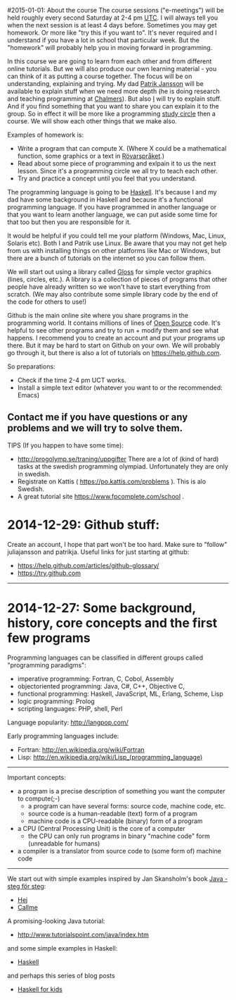 #2015-01-01: About the course
The course sessions ("e-meetings") will be held roughly every second Saturday at 2-4 pm [UTC](http://www.timeanddate.com/time/aboututc.html). I will always tell you when the next session is at least 4 days before. Sometimes you may get homework. Or more like "try this if you want to". It's never required and I understand if you have a lot in school that particular week. But the "homework" will probably help you in moving forward in programming.

In this course we are going to learn from each other and from different online tutorials. But we will also produce our own learning material - you can think of it as putting a course together. The focus will be on understanding, explaining and trying. My dad [Patrik Jansson](https://github.com/patrikja) will be available to explain stuff when we need more depth (he is doing research and teaching programming at [Chalmers](www.chalmers.se)). But also [I](https://github.com/juliajansson) will try to explain stuff. And if you find something that you want to share you can explain it to the group. So in effect it will be more like a programming [study circle](http://en.wikipedia.org/wiki/Study_circle) then a course. We will show each other things that we make also.

Examples of homework is:
* Write a program that can compute X. (Where X could be a mathematical function, some graphics or a text in [Rövarspråket](http://en.wikipedia.org/wiki/R%C3%B6varspr%C3%A5ket).)
* Read about some piece of programming and exlpain it to us the next lesson. Since it's a programming circle we all try to teach each other.
* Try and practice a concept until you feel that you understand.

The programming language is going to be [Haskell](http://www.haskell.org/). It's because I and my dad have some background in Haskell and because it's a functional programming language. If you have programmed in another language or that you want to learn another language, we can put aside some time for that too but then you are responsible for it.

It would be helpful if you could tell me your platform (Windows, Mac, Linux, Solaris etc). Both I and Patrik use Linux. Be aware that you may not get help from us with installing things on other platforms like Mac or Windows, but there are a bunch of tutorials on the internet so you can follow them.

We will start out using a library called [Gloss](http://gloss.ouroborus.net/) for simple vector graphics (lines, circles, etc.). A library is a collection of pieces of programs that other people have already written so we won't have to start everything from scratch. (We may also contribute some simple library code by the end of the code for others to use!)

Github is the main online site where you share programs in the programming world. It contains millions of lines of [Open Source](http://en.wikipedia.org/wiki/Open_source) code. It's helpful to see other programs and try to run + modify them and see what happens. I recommend you to create an account and put your programs up there. But it may be hard to start on Github on your own. We will probably go through it, but there is also a lot of tutorials on https://help.github.com.

So preparations:
* Check if the time 2-4 pm UCT works.
* Install a simple text editor (whatever you want to or the recommended: Emacs)

Contact me if you have questions or any problems and we will try to solve them.
--------------------------------
TIPS (If you happen to have some time):
* http://progolymp.se/traning/uppgifter There are a lot of (kind of hard) tasks at the swedish programming olympiad. Unfortunately they are only in swedish.
* Registrate on Kattis ( https://po.kattis.com/problems ). This is alo Swedish.
* A great tutorial site https://www.fpcomplete.com/school .
 
# 2014-12-29: Github stuff:
Create an account, I hope that part won't be too hard. Make sure to "follow" juliajansson and patrikja. 
Useful links for just starting at github:

* https://help.github.com/articles/github-glossary/
* https://try.github.com

----------------

# 2014-12-27: Some background, history, core concepts and the first few programs

Programming languages can be classified in different groups called "programming paradigms":

* imperative programming: Fortran, C, Cobol, Assembly
* objectoriented programming: Java, C#, C++, Objective C, 
* functional programming: Haskell, JavaScript, ML, Erlang, Scheme, Lisp
* logic programming: Prolog
* scripting languages: PHP, shell, Perl

Language popularity: http://langpop.com/

Early programming languages include:

* Fortran: http://en.wikipedia.org/wiki/Fortran
* Lisp: http://en.wikipedia.org/wiki/Lisp_(programming_language)

----------------

Important concepts:

* a program is a precise description of something you want the computer to compute(;-)
    * a program can have several forms: source code, machine code, etc.
    * source code is a human-readable (text) form of a program
    * machine code is a CPU-readable (binary) form of a program
* a CPU (Central Processing Unit) is the core of a computer
    * the CPU can only run programs in binary "machine code" form (unreadable for humans)
* a compiler is a translator from source code to (some form of) machine code

----------------

We start out with simple examples inspired by Jan Skansholm's book [Java - steg för steg](http://skansholm.com/javasteg/):

* [Hej](https://github.com/patrikja/javabeginner/blob/master/javamapp/Hej.java)
* [Callme](https://github.com/patrikja/javabeginner/blob/master/javamapp/Callme.java)

A promising-looking Java tutorial:

* http://www.tutorialspoint.com/java/index.htm

and some simple examples in Haskell:

* [Haskell](https://github.com/juliajansson/haskellbeginner)

and perhaps this series of blog posts

* [Haskell for kids](https://cdsmith.wordpress.com/2011/08/16/haskell-for-kids-week-1/)

